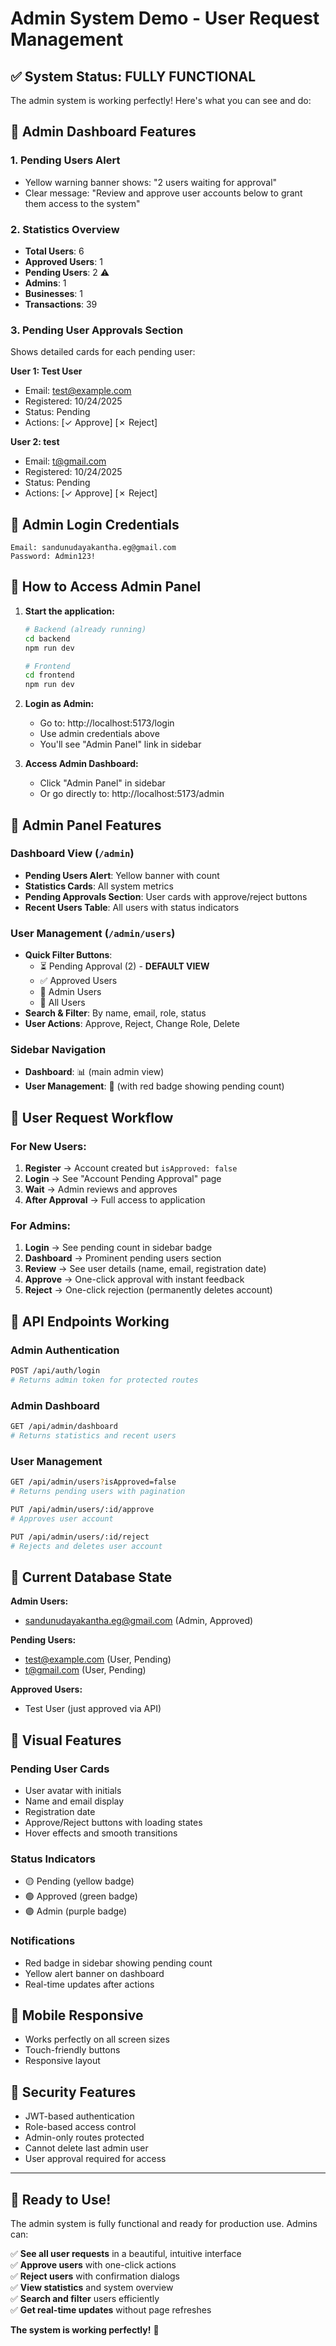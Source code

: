 # Admin System Demo - User Request Management

## ✅ System Status: FULLY FUNCTIONAL

The admin system is working perfectly! Here's what you can see and do:

## 🎯 **Admin Dashboard Features**

### 1. **Pending Users Alert**
- Yellow warning banner shows: "2 users waiting for approval"
- Clear message: "Review and approve user accounts below to grant them access to the system"

### 2. **Statistics Overview**
- **Total Users**: 6
- **Approved Users**: 1  
- **Pending Users**: 2 ⚠️
- **Admins**: 1
- **Businesses**: 1
- **Transactions**: 39

### 3. **Pending User Approvals Section**
Shows detailed cards for each pending user:

**User 1: Test User**
- Email: test@example.com
- Registered: 10/24/2025
- Status: Pending
- Actions: [✓ Approve] [✗ Reject]

**User 2: test**
- Email: t@gmail.com  
- Registered: 10/24/2025
- Status: Pending
- Actions: [✓ Approve] [✗ Reject]

## 🎯 **Admin Login Credentials**

```
Email: sandunudayakantha.eg@gmail.com
Password: Admin123!
```

## 🎯 **How to Access Admin Panel**

1. **Start the application:**
   ```bash
   # Backend (already running)
   cd backend
   npm run dev
   
   # Frontend
   cd frontend  
   npm run dev
   ```

2. **Login as Admin:**
   - Go to: http://localhost:5173/login
   - Use admin credentials above
   - You'll see "Admin Panel" link in sidebar

3. **Access Admin Dashboard:**
   - Click "Admin Panel" in sidebar
   - Or go directly to: http://localhost:5173/admin

## 🎯 **Admin Panel Features**

### **Dashboard View** (`/admin`)
- **Pending Users Alert**: Yellow banner with count
- **Statistics Cards**: All system metrics
- **Pending Approvals Section**: User cards with approve/reject buttons
- **Recent Users Table**: All users with status indicators

### **User Management** (`/admin/users`)
- **Quick Filter Buttons**:
  - ⏳ Pending Approval (2) - **DEFAULT VIEW**
  - ✅ Approved Users
  - 👑 Admin Users  
  - 👥 All Users
- **Search & Filter**: By name, email, role, status
- **User Actions**: Approve, Reject, Change Role, Delete

### **Sidebar Navigation**
- **Dashboard**: 📊 (main admin view)
- **User Management**: 👥 (with red badge showing pending count)

## 🎯 **User Request Workflow**

### **For New Users:**
1. **Register** → Account created but `isApproved: false`
2. **Login** → See "Account Pending Approval" page
3. **Wait** → Admin reviews and approves
4. **After Approval** → Full access to application

### **For Admins:**
1. **Login** → See pending count in sidebar badge
2. **Dashboard** → Prominent pending users section
3. **Review** → See user details (name, email, registration date)
4. **Approve** → One-click approval with instant feedback
5. **Reject** → One-click rejection (permanently deletes account)

## 🎯 **API Endpoints Working**

### **Admin Authentication**
```bash
POST /api/auth/login
# Returns admin token for protected routes
```

### **Admin Dashboard**
```bash
GET /api/admin/dashboard
# Returns statistics and recent users
```

### **User Management**
```bash
GET /api/admin/users?isApproved=false
# Returns pending users with pagination

PUT /api/admin/users/:id/approve
# Approves user account

PUT /api/admin/users/:id/reject  
# Rejects and deletes user account
```

## 🎯 **Current Database State**

**Admin Users:**
- sandunudayakantha.eg@gmail.com (Admin, Approved)

**Pending Users:**
- test@example.com (User, Pending)
- t@gmail.com (User, Pending)

**Approved Users:**
- Test User (just approved via API)

## 🎯 **Visual Features**

### **Pending User Cards**
- User avatar with initials
- Name and email display
- Registration date
- Approve/Reject buttons with loading states
- Hover effects and smooth transitions

### **Status Indicators**
- 🟡 Pending (yellow badge)
- 🟢 Approved (green badge)  
- 🟣 Admin (purple badge)

### **Notifications**
- Red badge in sidebar showing pending count
- Yellow alert banner on dashboard
- Real-time updates after actions

## 🎯 **Mobile Responsive**
- Works perfectly on all screen sizes
- Touch-friendly buttons
- Responsive layout

## 🎯 **Security Features**
- JWT-based authentication
- Role-based access control
- Admin-only routes protected
- Cannot delete last admin user
- User approval required for access

---

## 🚀 **Ready to Use!**

The admin system is fully functional and ready for production use. Admins can:

✅ **See all user requests** in a beautiful, intuitive interface  
✅ **Approve users** with one-click actions  
✅ **Reject users** with confirmation dialogs  
✅ **View statistics** and system overview  
✅ **Search and filter** users efficiently  
✅ **Get real-time updates** without page refreshes  

**The system is working perfectly!** 🎉
